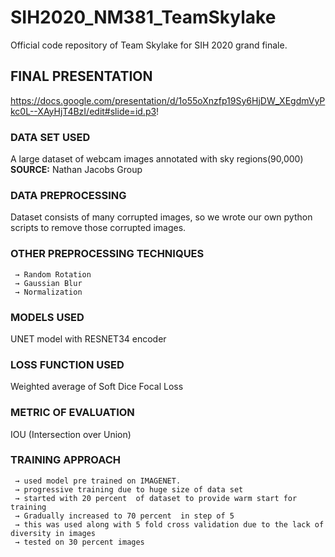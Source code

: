 # SIH2020_NM381_TeamSkylake
Official code repository of Team Skylake for SIH 2020 grand finale.

## FINAL PRESENTATION
https://docs.google.com/presentation/d/1o55oXnzfp19Sy6HjDW_XEgdmVyPkc0L--XAyHjT4BzI/edit#slide=id.p3!


### DATA SET USED
A large dataset of webcam images annotated with sky regions(90,000)
  **SOURCE:** Nathan Jacobs Group

### DATA PREPROCESSING
Dataset consists of many corrupted images, so we wrote our own python scripts to remove those corrupted images.
### OTHER PREPROCESSING TECHNIQUES
     → Random Rotation
     → Gaussian Blur
     → Normalization
            
### MODELS USED
UNET model with RESNET34 encoder
### LOSS FUNCTION USED
Weighted average of Soft Dice
Focal Loss
### METRIC OF EVALUATION
IOU (Intersection over Union)

### TRAINING APPROACH
     → used model pre trained on IMAGENET.
     → progressive training due to huge size of data set
     → started with 20 percent  of dataset to provide warm start for training
     → Gradually increased to 70 percent  in step of 5
     → this was used along with 5 fold cross validation due to the lack of diversity in images
     → tested on 30 percent images
